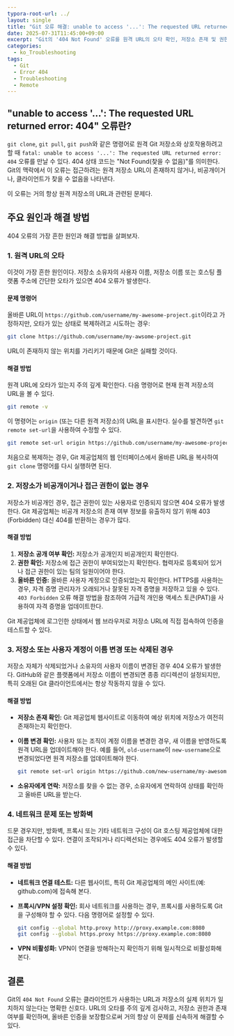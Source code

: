 ```yaml
---
typora-root-url: ../
layout: single
title: "Git 오류 해결: unable to access '...': The requested URL returned error: 404"
date: 2025-07-31T11:45:00+09:00
excerpt: "Git의 '404 Not Found' 오류를 원격 URL의 오타 확인, 저장소 존재 및 권한 검증, 올바른 인증을 통해 해결하세요. 이 흔한 URL 관련 문제를 해결하는 방법을 배웁니다."
categories:
  - ko_Troubleshooting
tags:
  - Git
  - Error 404
  - Troubleshooting
  - Remote
---
```


## "unable to access '...': The requested URL returned error: 404" 오류란?

`git clone`, `git pull`, `git push`와 같은 명령어로 원격 Git 저장소와 상호작용하려고 할 때 `fatal: unable to access '...': The requested URL returned error: 404` 오류를 만날 수 있다. 404 상태 코드는 "Not Found(찾을 수 없음)"를 의미한다. Git의 맥락에서 이 오류는 접근하려는 원격 저장소 URL이 존재하지 않거나, 비공개이거나, 클라이언트가 찾을 수 없음을 나타낸다.

이 오류는 거의 항상 원격 저장소의 URL과 관련된 문제다.

## 주요 원인과 해결 방법

404 오류의 가장 흔한 원인과 해결 방법을 살펴보자.

### 1. 원격 URL의 오타

이것이 가장 흔한 원인이다. 저장소 소유자의 사용자 이름, 저장소 이름 또는 호스팅 플랫폼 주소에 간단한 오타가 있으면 404 오류가 발생한다.

#### 문제 명령어

올바른 URL이 `https://github.com/username/my-awesome-project.git`이라고 가정하지만, 오타가 있는 상태로 복제하려고 시도하는 경우:

```bash
git clone https://github.com/username/my-awsome-project.git
```

URL이 존재하지 않는 위치를 가리키기 때문에 Git은 실패할 것이다.

#### 해결 방법

원격 URL에 오타가 있는지 주의 깊게 확인한다. 다음 명령어로 현재 원격 저장소의 URL을 볼 수 있다.

```bash
git remote -v
```

이 명령어는 `origin` (또는 다른 원격 저장소)의 URL을 표시한다. 실수를 발견하면 `git remote set-url`을 사용하여 수정할 수 있다.

```bash
git remote set-url origin https://github.com/username/my-awesome-project.git
```

처음으로 복제하는 경우, Git 제공업체의 웹 인터페이스에서 올바른 URL을 복사하여 `git clone` 명령어를 다시 실행하면 된다.

### 2. 저장소가 비공개이거나 접근 권한이 없는 경우

저장소가 비공개인 경우, 접근 권한이 있는 사용자로 인증되지 않으면 404 오류가 발생한다. Git 제공업체는 비공개 저장소의 존재 여부 정보를 유출하지 않기 위해 403 (Forbidden) 대신 404를 반환하는 경우가 많다.

#### 해결 방법

1.  **저장소 공개 여부 확인:** 저장소가 공개인지 비공개인지 확인한다.
2.  **권한 확인:** 저장소에 접근 권한이 부여되었는지 확인한다. 협력자로 등록되어 있거나 접근 권한이 있는 팀의 일원이어야 한다.
3.  **올바른 인증:** 올바른 사용자 계정으로 인증되었는지 확인한다. HTTPS를 사용하는 경우, 자격 증명 관리자가 오래되거나 잘못된 자격 증명을 저장하고 있을 수 있다. `403 Forbidden` 오류 해결 방법을 참조하여 가급적 개인용 액세스 토큰(PAT)을 사용하여 자격 증명을 업데이트한다.

Git 제공업체에 로그인한 상태에서 웹 브라우저로 저장소 URL에 직접 접속하여 인증을 테스트할 수 있다.

### 3. 저장소 또는 사용자 계정이 이름 변경 또는 삭제된 경우

저장소 자체가 삭제되었거나 소유자의 사용자 이름이 변경된 경우 404 오류가 발생한다. GitHub와 같은 플랫폼에서 저장소 이름이 변경되면 종종 리디렉션이 설정되지만, 특히 오래된 Git 클라이언트에서는 항상 작동하지 않을 수 있다.

#### 해결 방법

*   **저장소 존재 확인:** Git 제공업체 웹사이트로 이동하여 예상 위치에 저장소가 여전히 존재하는지 확인한다.
*   **이름 변경 확인:** 사용자 또는 조직이 계정 이름을 변경한 경우, 새 이름을 반영하도록 원격 URL을 업데이트해야 한다. 예를 들어, `old-username`이 `new-username`으로 변경되었다면 원격 저장소를 업데이트해야 한다.

    ```bash
    git remote set-url origin https://github.com/new-username/my-awesome-project.git
    ```
*   **소유자에게 연락:** 저장소를 찾을 수 없는 경우, 소유자에게 연락하여 상태를 확인하고 올바른 URL을 받는다.

### 4. 네트워크 문제 또는 방화벽

드문 경우지만, 방화벽, 프록시 또는 기타 네트워크 구성이 Git 호스팅 제공업체에 대한 접근을 차단할 수 있다. 연결이 조작되거나 리디렉션되는 경우에도 404 오류가 발생할 수 있다.

#### 해결 방법

*   **네트워크 연결 테스트:** 다른 웹사이트, 특히 Git 제공업체의 메인 사이트(예: github.com)에 접속해 본다.
*   **프록시/VPN 설정 확인:** 회사 네트워크를 사용하는 경우, 프록시를 사용하도록 Git을 구성해야 할 수 있다. 다음 명령어로 설정할 수 있다.

    ```bash
    git config --global http.proxy http://proxy.example.com:8080
    git config --global https.proxy https://proxy.example.com:8080
    ```
*   **VPN 비활성화:** VPN이 연결을 방해하는지 확인하기 위해 일시적으로 비활성화해 본다.

## 결론

Git의 `404 Not Found` 오류는 클라이언트가 사용하는 URL과 저장소의 실제 위치가 일치하지 않는다는 명확한 신호다. URL의 오타를 주의 깊게 검사하고, 저장소 권한과 존재 여부를 확인하며, 올바른 인증을 보장함으로써 거의 항상 이 문제를 신속하게 해결할 수 있다.
